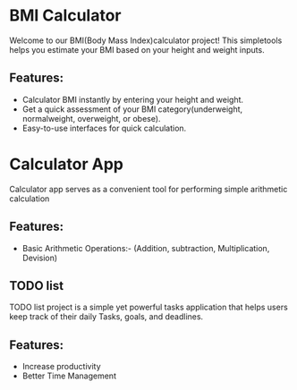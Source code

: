 # BMI Calculator
 Welcome to our BMI(Body Mass Index)calculator project!
 This simpletools helps you estimate your BMI based on your height and weight inputs.

## Features:
* Calculator BMI instantly by entering your height and weight.
* Get a quick assessment of your BMI category(underweight, normalweight, overweight, or obese).
* Easy-to-use interfaces for quick calculation.


# Calculator App
   Calculator app serves as a convenient tool for performing simple arithmetic calculation

## Features:
* Basic Arithmetic Operations:-
  (Addition, subtraction, Multiplication, Devision)


 ## TODO list
   TODO list project is a simple yet powerful tasks application that helps users keep track of their
    daily Tasks, goals, and deadlines.

  ## Features:
  * Increase productivity
  * Better Time Management 
  
